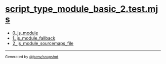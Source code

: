 # [script_type_module_basic_2.test.mjs](../script_type_module_basic_2.test.mjs)


- [0_js_module](0_js_module/0_js_module.md)
- [1_js_module_fallback](1_js_module_fallback/1_js_module_fallback.md)
- [2_js_module_sourcemaps_file](2_js_module_sourcemaps_file/2_js_module_sourcemaps_file.md)

---

<sub>
  Generated by <a href="https://github.com/jsenv/core/tree/main/packages/tooling/snapshot">@jsenv/snapshot</a>
</sub>
